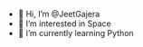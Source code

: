- 👋 Hi, I’m @JeetGajera
- 👀 I’m interested in Space
- 🌱 I’m currently learning Python

<!---
JeetGajera/JeetGajera is a ✨ special ✨ repository because its `README.md` (this file) appears on your GitHub profile.
You can click the Preview link to take a look at your changes.
--->
